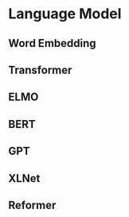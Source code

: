 # Language Model

## Word Embedding

## Transformer

## ELMO

## BERT

## GPT

## XLNet

## Reformer